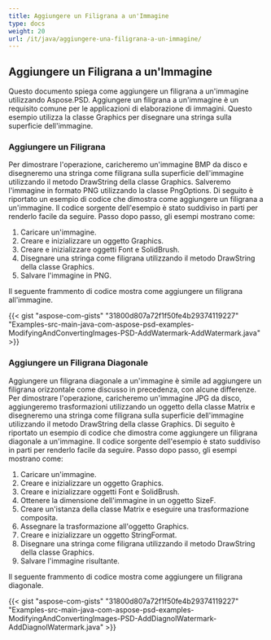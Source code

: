 ```yaml
---
title: Aggiungere un Filigrana a un'Immagine
type: docs
weight: 20
url: /it/java/aggiungere-una-filigrana-a-un-immagine/
---
```


## **Aggiungere un Filigrana a un'Immagine**
Questo documento spiega come aggiungere un filigrana a un'immagine utilizzando Aspose.PSD. Aggiungere un filigrana a un'immagine è un requisito comune per le applicazioni di elaborazione di immagini. Questo esempio utilizza la classe Graphics per disegnare una stringa sulla superficie dell'immagine.
### **Aggiungere un Filigrana**
Per dimostrare l'operazione, caricheremo un'immagine BMP da disco e disegneremo una stringa come filigrana sulla superficie dell'immagine utilizzando il metodo DrawString della classe Graphics. Salveremo l'immagine in formato PNG utilizzando la classe PngOptions. Di seguito è riportato un esempio di codice che dimostra come aggiungere un filigrana a un'immagine. Il codice sorgente dell'esempio è stato suddiviso in parti per renderlo facile da seguire. Passo dopo passo, gli esempi mostrano come:

1. Caricare un'immagine.
1. Creare e inizializzare un oggetto Graphics.
1. Creare e inizializzare oggetti Font e SolidBrush.
1. Disegnare una stringa come filigrana utilizzando il metodo DrawString della classe Graphics.
1. Salvare l'immagine in PNG.

Il seguente frammento di codice mostra come aggiungere un filigrana all'immagine.


{{< gist "aspose-com-gists" "31800d807a72f1f50fe4b29374119227" "Examples-src-main-java-com-aspose-psd-examples-ModifyingAndConvertingImages-PSD-AddWatermark-AddWatermark.java" >}}
### **Aggiungere un Filigrana Diagonale**
Aggiungere un filigrana diagonale a un'immagine è simile ad aggiungere un filigrana orizzontale come discusso in precedenza, con alcune differenze. Per dimostrare l'operazione, caricheremo un'immagine JPG da disco, aggiungeremo trasformazioni utilizzando un oggetto della classe Matrix e disegneremo una stringa come filigrana sulla superficie dell'immagine utilizzando il metodo DrawString della classe Graphics. Di seguito è riportato un esempio di codice che dimostra come aggiungere un filigrana diagonale a un'immagine. Il codice sorgente dell'esempio è stato suddiviso in parti per renderlo facile da seguire. Passo dopo passo, gli esempi mostrano come:

1. Caricare un'immagine.
1. Creare e inizializzare un oggetto Graphics.
1. Creare e inizializzare oggetti Font e SolidBrush.
1. Ottenere la dimensione dell'immagine in un oggetto SizeF.
1. Creare un'istanza della classe Matrix e eseguire una trasformazione composita.
1. Assegnare la trasformazione all'oggetto Graphics.
1. Creare e inizializzare un oggetto StringFormat.
1. Disegnare una stringa come filigrana utilizzando il metodo DrawString della classe Graphics.
1. Salvare l'immagine risultante.

Il seguente frammento di codice mostra come aggiungere un filigrana diagonale.


{{< gist "aspose-com-gists" "31800d807a72f1f50fe4b29374119227" "Examples-src-main-java-com-aspose-psd-examples-ModifyingAndConvertingImages-PSD-AddDiagnolWatermark-AddDiagnolWatermark.java" >}}
